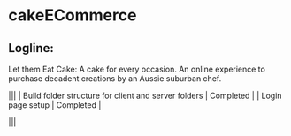 # cakeECommerce

## Logline: 
Let them Eat Cake: A cake for every occasion. An online experience to purchase decadent creations by an Aussie suburban chef.

|||
|  Build folder structure for client and server folders | Completed |
| Login page setup | Completed |

|||